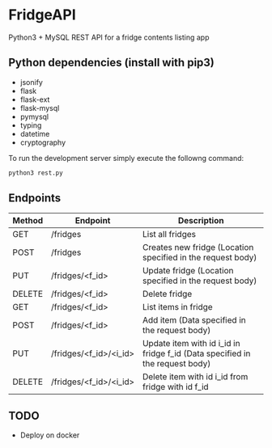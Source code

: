 # FridgeAPI

Python3 + MySQL REST API for a fridge contents listing app

## Python dependencies (install with pip3)

* jsonify
* flask
* flask-ext
* flask-mysql
* pymysql
* typing
* datetime
* cryptography

To run the development server simply execute the followng command:

```bash
python3 rest.py
```

## Endpoints

| **Method** | **Endpoint**           | **Description**                                                              |
|------------|------------------------|------------------------------------------------------------------------------|
| GET        | /fridges               | List all fridges                                                             |
| POST       | /fridges               | Creates new fridge (Location specified in the request body)                  |
| PUT        | /fridges/<f_id>        | Update fridge (Location specified in the request body)                       |
| DELETE     | /fridges/<f_id>        | Delete fridge                                                                |
| GET        | /fridges/<f_id>        | List items in fridge                                                         |
| POST       | /fridges/<f_id>        | Add item (Data specified in the request body)                                |
| PUT        | /fridges/<f_id>/<i_id> | Update item with id i_id in fridge f_id (Data specified in the request body) |
| DELETE     | /fridges/<f_id>/<i_id> | Delete item with id i_id from fridge with id f_id                            |

## TODO

* Deploy on docker
